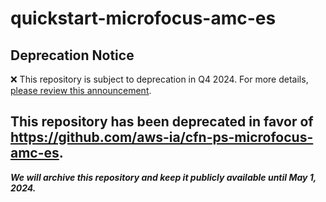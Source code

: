 # quickstart-microfocus-amc-es 
## Deprecation Notice

:x: This repository is subject to deprecation in Q4 2024. For more details, [please review this announcement](https://github.com/aws-ia/.announcements/issues/1). 

## This repository has been deprecated in favor of https://github.com/aws-ia/cfn-ps-microfocus-amc-es. 
***We will archive this repository and keep it publicly available until May 1, 2024.***
